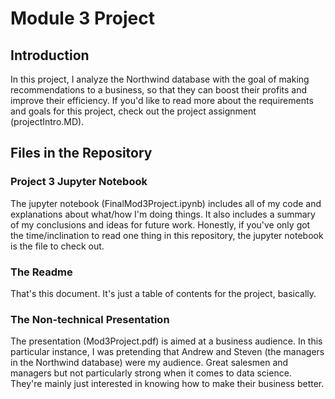 
# Module 3 Project

## Introduction

In this project, I analyze the Northwind database with the goal of making recommendations to a business, so that they can boost their profits and improve their efficiency.  If you'd like to read more about the requirements and goals for this project, check out the project assignment (projectIntro.MD).

## Files in the Repository

### Project 3 Jupyter Notebook

The jupyter notebook (FinalMod3Project.ipynb) includes all of my code and explanations about what/how I'm doing things.  It also includes a summary of my conclusions and ideas for future work.  Honestly, if you've only got the time/inclination to read one thing in this repository, the jupyter notebook is the file to check out.

### The Readme

That's this document. It's just a table of contents for the project, basically.

### The Non-technical Presentation

The presentation (Mod3Project.pdf) is aimed at a business audience. In this particular instance, I was pretending that Andrew and Steven (the managers in the Northwind database) were my audience.  Great salesmen and managers but not particularly strong when it comes to data science.  They're mainly just interested in knowing how to make their business better. 